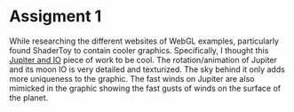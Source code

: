 # Assigment 1
While researching the different websites of WebGL examples, particularly found
ShaderToy to contain cooler graphics. Specifically, I thought this [Jupiter and IO](https://www.shadertoy.com/view/XXjSRc)
piece of work to be cool. The rotation/animation of Jupiter and its moon IO is very detailed and texturized. The sky behind
it only adds more uniqueness to the graphic. The fast winds on Jupiter are also mimicked in the graphic showing the fast gusts 
of winds on the surface of the planet.
